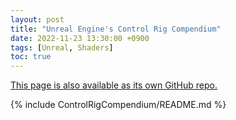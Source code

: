 ```yaml
---
layout: post
title: "Unreal Engine's Control Rig Compendium"
date: 2022-11-23 13:30:00 +0900
tags: [Unreal, Shaders]
toc: true
---
```


[This page is also available as its own GitHub repo.](https://github.com/MakotoIchinose/ControlRigCompendium)

{% include ControlRigCompendium/README.md %}